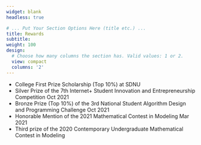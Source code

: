 ```yaml
---
widget: blank
headless: true

# ... Put Your Section Options Here (title etc.) ...
title: Rewards
subtitle:
weight: 100
design:
  # Choose how many columns the section has. Valid values: 1 or 2.
  view: compact
  columns: '2'
---
```


- College First Prize Scholarship (Top 10%) at SDNU
- Silver Prize of the 7th Internet+ Student Innovation and Entrepreneurship Competition Oct 2021
- Bronze Prize (Top 10%) of the 3rd National Student Algorithm Design and Programming Challenge Oct 2021
- Honorable Mention of the 2021 Mathematical Contest in Modeling Mar 2021
- Third prize of the 2020 Contemporary Undergraduate Mathematical Contest in Modeling